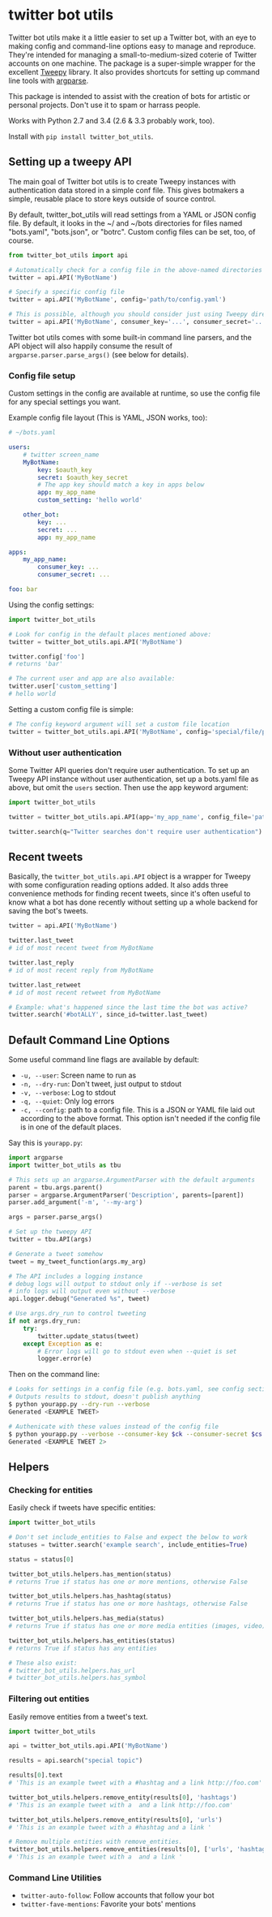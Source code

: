 # twitter bot utils

Twitter bot utils make it a little easier to set up a Twitter bot, with an eye to making config and command-line options easy to manage and reproduce. They're intended for managing a small-to-medium-sized coterie of Twitter accounts on one machine. The package is a super-simple wrapper for the excellent [Tweepy](http://tweepy.org) library. It also provides shortcuts for setting up command line tools with [argparse](https://docs.python.org/3/library/argparse.html).

This package is intended to assist with the creation of bots for artistic or personal projects. Don't use it to spam or harrass people.

Works with Python 2.7 and 3.4 (2.6 & 3.3 probably work, too).

Install with `pip install twitter_bot_utils`.

## Setting up a tweepy API

The main goal of Twitter bot utils is to create Tweepy instances with authentication data stored in a simple conf file. This gives botmakers a simple, reusable place to store keys outside of source control.

By default, twitter_bot_utils will read settings from a YAML or JSON config file. By default, it looks in the ~/ and ~/bots directories for files named "bots.yaml", "bots.json", or "botrc". Custom config files can be set, too, of course.

````python
from twitter_bot_utils import api

# Automatically check for a config file in the above-named directories
twitter = api.API('MyBotName')

# Specify a specific config file
twitter = api.API('MyBotName', config='path/to/config.yaml')

# This is possible, although you should consider just using Tweepy directly
twitter = api.API('MyBotName', consumer_key='...', consumer_secret='...', key='...', secret='...')
````

Twitter bot utils comes with some built-in command line parsers, and the API object will also happily consume the result of `argparse.parser.parse_args()` (see below for details).

### Config file setup

Custom settings in the config are available at runtime, so use the config file for any special settings you want.

Example config file layout (This is YAML, JSON works, too):

````yaml
# ~/bots.yaml

users:
    # twitter screen_name
    MyBotName:
        key: $oauth_key
        secret: $oauth_key_secret
        # The app key should match a key in apps below
        app: my_app_name
        custom_setting: 'hello world'

    other_bot:
        key: ...
        secret: ...
        app: my_app_name

apps:
    my_app_name:
        consumer_key: ...
        consumer_secret: ...

foo: bar

````

Using the config settings:

````python
import twitter_bot_utils

# Look for config in the default places mentioned above:
twitter = twitter_bot_utils.api.API('MyBotName')

twitter.config['foo']
# returns 'bar'

# The current user and app are also available:
twitter.user['custom_setting']
# hello world
````

Setting a custom config file is simple:

````python
# The config keyword argument will set a custom file location
twitter = twitter_bot_utils.api.API('MyBotName', config='special/file/path.yaml')
````

### Without user authentication

Some Twitter API queries don't require user authentication. To set up an Tweepy API instance without user authentication, set up a bots.yaml file as above, but omit the `users` section. Then use the app keyword argument:

````python
import twitter_bot_utils

twitter = twitter_bot_utils.api.API(app='my_app_name', config_file='path/to/config.yaml')

twitter.search(q="Twitter searches don't require user authentication")
````

## Recent tweets

Basically, the `twitter_bot_utils.api.API` object is a wrapper for Tweepy with some configuration reading options added. It also adds three convenience methods for finding recent tweets, since it's often useful to know what a bot has done recently without setting up a whole backend for saving the bot's tweets.

````python
twitter = api.API('MyBotName')

twitter.last_tweet
# id of most recent tweet from MyBotName

twitter.last_reply
# id of most recent reply from MyBotName

twitter.last_retweet
# id of most recent retweet from MyBotName

# Example: what's happened since the last time the bot was active?
twitter.search('#botALLY', since_id=twitter.last_tweet)
````

## Default Command Line Options

Some useful command line flags are available by default:

* `-u, --user`: Screen name to run as
* `-n, --dry-run`: Don't tweet, just output to stdout
* `-v, --verbose`: Log to stdout
* `-q, --quiet`: Only log errors
* `-c, --config`: path to a config file. This is a JSON or YAML file laid out according to the above format. This option isn't needed if the config file is in one of the default places.

Say this is `yourapp.py`:

````python
import argparse
import twitter_bot_utils as tbu

# This sets up an argparse.ArgumentParser with the default arguments
parent = tbu.args.parent()
parser = argparse.ArgumentParser('Description', parents=[parent])
parser.add_argument('-m', '--my-arg')

args = parser.parse_args()

# Set up the tweepy API
twitter = tbu.API(args)

# Generate a tweet somehow
tweet = my_tweet_function(args.my_arg)

# The API includes a logging instance
# debug logs will output to stdout only if --verbose is set
# info logs will output even without --verbose
api.logger.debug("Generated %s", tweet)

# Use args.dry_run to control tweeting
if not args.dry_run:
    try:
        twitter.update_status(tweet)
    except Exception as e:
        # Error logs will go to stdout even when --quiet is set
        logger.error(e)
````

Then on the command line:
````bash
# Looks for settings in a config file (e.g. bots.yaml, see config section above)
# Outputs results to stdout, doesn't publish anything 
$ python yourapp.py --dry-run --verbose
Generated <EXAMPLE TWEET>

# Authenicate with these values instead of the config file
$ python yourapp.py --verbose --consumer-key $ck --consumer-secret $cs --key $user_key --secret $user_secret
Generated <EXAMPLE TWEET 2>
````

## Helpers
### Checking for entities

Easily check if tweets have specific entities:

````python
import twitter_bot_utils

# Don't set include_entities to False and expect the below to work
statuses = twitter.search('example search', include_entities=True)

status = status[0]

twitter_bot_utils.helpers.has_mention(status)
# returns True if status has one or more mentions, otherwise False 

twitter_bot_utils.helpers.has_hashtag(status)
# returns True if status has one or more hashtags, otherwise False 

twitter_bot_utils.helpers.has_media(status)
# returns True if status has one or more media entities (images, video), otherwise False 

twitter_bot_utils.helpers.has_entities(status)
# returns True if status has any entities

# These also exist:
# twitter_bot_utils.helpers.has_url
# twitter_bot_utils.helpers.has_symbol
````

### Filtering out entities

Easily remove entities from a tweet's text.

````python
import twitter_bot_utils

api = twitter_bot_utils.api.API('MyBotName')

results = api.search("special topic")

results[0].text
# 'This is an example tweet with a #hashtag and a link http://foo.com'

twitter_bot_utils.helpers.remove_entity(results[0], 'hashtags')
# 'This is an example tweet with a  and a link http://foo.com'

twitter_bot_utils.helpers.remove_entity(results[0], 'urls')
# 'This is an example tweet with a #hashtag and a link '

# Remove multiple entities with remove_entities.
twitter_bot_utils.helpers.remove_entities(results[0], ['urls', 'hashtags', 'media'])
# 'This is an example tweet with a  and a link '
````

### Command Line Utilities
* `twitter-auto-follow`: Follow accounts that follow your bot
* `twitter-fave-mentions`: Favorite your bots' mentions
